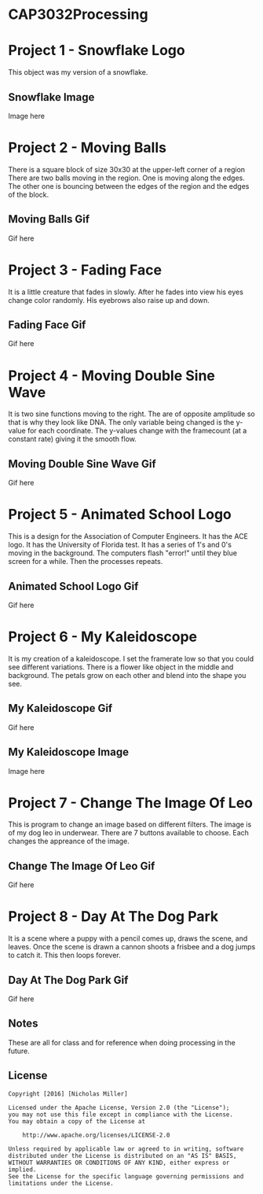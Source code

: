 # CAP3032Processing

# Project 1 - Snowflake Logo

This object was my version of a snowflake.

## Snowflake Image

Image here

# Project 2 - Moving Balls

There is a square block of size 30x30 at the upper-left corner of a region
There are two balls moving in the region.
One is moving along the edges.
The other one is bouncing between the edges of the region and the edges of the block.

## Moving Balls Gif

Gif here

# Project 3 - Fading Face

It is a little creature that fades in slowly.
After he fades into view his eyes change color randomly.
His eyebrows also raise up and down.

## Fading Face Gif

Gif here

# Project 4 - Moving Double Sine Wave

It is two sine functions moving to the right.
The are of opposite amplitude so that is why they look like DNA.
The only variable being changed is the y-value for each coordinate.
The y-values change with the framecount (at a constant rate) giving it the smooth flow.

## Moving Double Sine Wave Gif

Gif here

# Project 5 - Animated School Logo

This is a design for the Association of Computer Engineers.
It has the ACE logo.
It has the University of Florida test.
It has a series of 1's and 0's moving in the background.
The computers flash "error!" until they blue screen for a while.
Then the processes repeats.

## Animated School Logo Gif

Gif here

# Project 6 - My Kaleidoscope

It is my creation of a kaleidoscope.
I set the framerate low so that you could see different variations.
There is a flower like object in the middle and background.
The petals grow on each other and blend into the shape you see.

## My Kaleidoscope Gif

Gif here

## My Kaleidoscope Image

Image here

# Project 7 - Change The Image Of Leo

This is program to change an image based on different filters.
The image is of my dog leo in underwear.
There are 7 buttons available to choose.
Each changes the appreance of the image.

## Change The Image Of Leo Gif

Gif here

# Project 8 - Day At The Dog Park

It is a scene where a puppy with a pencil comes up, draws the scene, and leaves.
Once the scene is drawn a cannon shoots a frisbee and a dog jumps to catch it.
This then loops forever.

## Day At The Dog Park Gif

Gif here

## Notes

These are all for class and for reference when doing processing in the future.

## License

    Copyright [2016] [Nicholas Miller]

    Licensed under the Apache License, Version 2.0 (the "License");
    you may not use this file except in compliance with the License.
    You may obtain a copy of the License at

        http://www.apache.org/licenses/LICENSE-2.0

    Unless required by applicable law or agreed to in writing, software
    distributed under the License is distributed on an "AS IS" BASIS,
    WITHOUT WARRANTIES OR CONDITIONS OF ANY KIND, either express or implied.
    See the License for the specific language governing permissions and
    limitations under the License.
